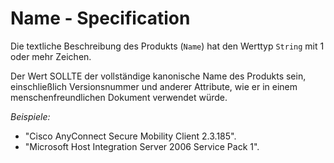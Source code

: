 # Name - Specification

Die textliche Beschreibung des Produkts (`Name`) hat den Werttyp `String` mit 1 oder mehr Zeichen.

Der Wert SOLLTE der vollständige kanonische Name des Produkts sein, einschließlich Versionsnummer und anderer Attribute, wie er in einem menschenfreundlichen Dokument verwendet würde.

*Beispiele:*

* "Cisco AnyConnect Secure Mobility Client 2.3.185".
* "Microsoft Host Integration Server 2006 Service Pack 1".
